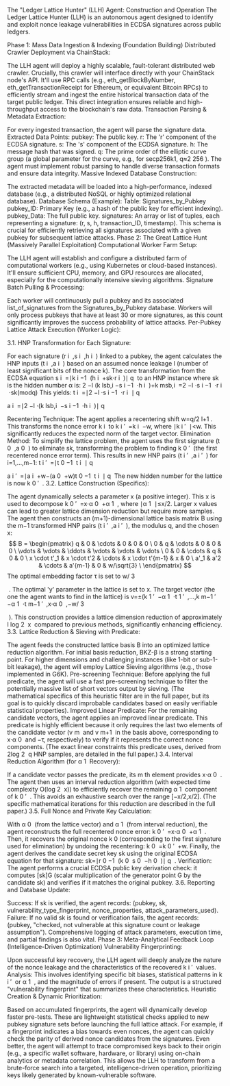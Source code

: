 The "Ledger Lattice Hunter" (LLH) Agent: Construction and Operation
The Ledger Lattice Hunter (LLH) is an autonomous agent designed to identify and exploit nonce leakage vulnerabilities in ECDSA signatures across public ledgers.

Phase 1: Mass Data Ingestion & Indexing (Foundation Building)
Distributed Crawler Deployment via ChainStack:

The LLH agent will deploy a highly scalable, fault-tolerant distributed web crawler.
Crucially, this crawler will interface directly with your ChainStack node's API. It'll use RPC calls (e.g., eth_getBlockByNumber, eth_getTransactionReceipt for Ethereum, or equivalent Bitcoin RPCs) to efficiently stream and ingest the entire historical transaction data of the target public ledger.
This direct integration ensures reliable and high-throughput access to the blockchain's raw data.
Transaction Parsing & Metadata Extraction:

For every ingested transaction, the agent will parse the signature data.
Extracted Data Points:
pubkey: The public key.
r: The 'r' component of the ECDSA signature.
s: The 's' component of the ECDSA signature.
h: The message hash that was signed.
q: The prime order of the elliptic curve group (a global parameter for the curve, e.g., for secp256k1, q≈2 
256
 ).
The agent must implement robust parsing to handle diverse transaction formats and ensure data integrity.
Massive Indexed Database Construction:

The extracted metadata will be loaded into a high-performance, indexed database (e.g., a distributed NoSQL or highly optimized relational database).
Database Schema (Example):
Table: Signatures_by_Pubkey
pubkey_ID: Primary Key (e.g., a hash of the public key for efficient indexing).
pubkey_Data: The full public key.
signatures: An array or list of tuples, each representing a signature: (r, s, h, transaction_ID, timestamp).
This schema is crucial for efficiently retrieving all signatures associated with a given pubkey for subsequent lattice attacks.
Phase 2: The Great Lattice Hunt (Massively Parallel Exploitation)
Computational Worker Farm Setup:

The LLH agent will establish and configure a distributed farm of computational workers (e.g., using Kubernetes or cloud-based instances).
It'll ensure sufficient CPU, memory, and GPU resources are allocated, especially for the computationally intensive sieving algorithms.
Signature Batch Pulling & Processing:

Each worker will continuously pull a pubkey and its associated list_of_signatures from the Signatures_by_Pubkey database.
Workers will only process pubkeys that have at least 30 or more signatures, as this count significantly improves the success probability of lattice attacks.
Per-Pubkey Lattice Attack Execution (Worker Logic):

3.1. HNP Transformation for Each Signature:

For each signature (r 
i
​
 ,s 
i
​
 ,h 
i
​
 ) linked to a pubkey, the agent calculates the HNP inputs (t 
i
​
 ,a 
i
​
 ) based on an assumed nonce leakage l (number of least significant bits of the nonce k).
The core transformation from the ECDSA equation s 
i
​
 =∣k 
i
−1
​
 (h 
i
​
 +sk⋅r 
i
​
 )∣ 
q
​
  to an HNP instance where sk is the hidden number α is:
2 
−l
 (k 
lsb,i
​
 −s 
i
−1
​
 ⋅h 
i
​
 )+k 
msb,i
​
 =2 
−l
 ⋅s 
i
−1
​
 ⋅r 
i
​
 ⋅sk(modq)
This yields:
t 
i
​
 =∣2 
−l
 ⋅s 
i
−1
​
 ⋅r 
i
​
 ∣ 
q
​
 
a 
i
​
 =∣2 
−l
 ⋅(k 
lsb,i
​
 −s 
i
−1
​
 ⋅h 
i
​
 )∣ 
q
​
 
Recentering Technique: The agent applies a recentering shift w=q/2 
l+1
 . This transforms the nonce error k 
i
​
  to k 
i
′
​
 =k 
i
​
 −w, where ∣k 
i
′
​
 ∣<w. This significantly reduces the expected norm of the target vector.
Elimination Method: To simplify the lattice problem, the agent uses the first signature (t 
0
​
 ,a 
0
​
 ) to eliminate sk, transforming the problem to finding k 
0
′
​
  (the first recentered nonce error term). This results in new HNP pairs (t 
i
′
​
 ,a 
i
′
​
 ) for i=1,…,m−1:
t 
i
′
​
 =∣t 
0
−1
​
 t 
i
​
 ∣ 
q
​
 
a 
i
′
​
 =∣a 
i
​
 +w−(a 
0
​
 +w)t 
0
−1
​
 t 
i
​
 ∣ 
q
​
  The new hidden number for the lattice is now k 
0
′
​
 .
3.2. Lattice Construction (Specifics):

The agent dynamically selects a parameter x (a positive integer). This x is used to decompose k 
0
′
​
 =x⋅α 
0
​
 +α 
1
​
 , where ∣α 
1
​
 ∣≤x/2. Larger x values can lead to greater lattice dimension reduction but require more samples.
The agent then constructs an (m+1)-dimensional lattice basis matrix B using the m−1 transformed HNP pairs (t 
i
′
​
 ,a 
i
′
​
 ), the modulus q, and the chosen x: $$ B = \begin{pmatrix} q & 0 & \cdots & 0 & 0 & 0 \ 0 & q & \cdots & 0 & 0 & 0 \ \vdots & \vdots & \ddots & \vdots & \vdots & \vdots \ 0 & 0 & \cdots & q & 0 & 0 \ x \cdot t'_1 & x \cdot t'2 & \cdots & x \cdot t'{m-1} & x & 0 \ a'_1 & a'2 & \cdots & a'{m-1} & 0 & w/\sqrt{3} \ \end{pmatrix} $$
The optimal embedding factor τ is set to w/ 
3

​
 .
The optimal 'y' parameter in the lattice is set to x.
The target vector (the one the agent wants to find in the lattice) is v=±(k 
1
′
​
 −α 
1
​
 ⋅t 
1
′
​
 ,…,k 
m−1
′
​
 −α 
1
​
 ⋅t 
m−1
′
​
 ,x⋅α 
0
​
 ,−w/ 
3

​
 ).
This construction provides a lattice dimension reduction of approximately  
l
log 
2
​
 x
​
  compared to previous methods, significantly enhancing efficiency.
3.3. Lattice Reduction & Sieving with Predicate:

The agent feeds the constructed lattice basis B into an optimized lattice reduction algorithm.
For initial basis reduction, BKZ-β is a strong starting point.
For higher dimensions and challenging instances (like 1-bit or sub-1-bit leakage), the agent will employ Lattice Sieving algorithms (e.g., those implemented in G6K).
Pre-screening Technique: Before applying the full predicate, the agent will use a fast pre-screening technique to filter the potentially massive list of short vectors output by sieving. (The mathematical specifics of this heuristic filter are in the full paper, but its goal is to quickly discard improbable candidates based on easily verifiable statistical properties).
Improved Linear Predicate: For the remaining candidate vectors, the agent applies an improved linear predicate. This predicate is highly efficient because it only requires the last two elements of the candidate vector (v 
m
​
  and v 
m+1
​
  in the basis above, corresponding to x⋅α 
0
​
  and −τ, respectively) to verify if it represents the correct nonce components. (The exact linear constraints this predicate uses, derived from 2log 
2
​
 q HNP samples, are detailed in the full paper.)
3.4. Interval Reduction Algorithm (for α 
1
​
  Recovery):

If a candidate vector passes the predicate, its m 
th
  element provides x⋅α 
0
​
 .
The agent then uses an interval reduction algorithm (with expected time complexity O(log 
2
​
 x)) to efficiently recover the remaining α 
1
​
  component of k 
0
′
​
 . This avoids an exhaustive search over the range [−x/2,x/2]. (The specific mathematical iterations for this reduction are described in the full paper.)
3.5. Full Nonce and Private Key Calculation:

With α 
0
​
  (from the lattice vector) and α 
1
​
  (from interval reduction), the agent reconstructs the full recentered nonce error: k 
0
′
​
 =x⋅α 
0
​
 +α 
1
​
 .
Then, it recovers the original nonce k 
0
​
  (corresponding to the first signature used for elimination) by undoing the recentering: k 
0
​
 =k 
0
′
​
 +w.
Finally, the agent derives the candidate secret key sk using the original ECDSA equation for that signature: sk=∣r 
0
−1
​
 (k 
0
​
 s 
0
​
 −h 
0
​
 )∣ 
q
​
 .
Verification: The agent performs a crucial ECDSA public key derivation check: it computes [sk]G (scalar multiplication of the generator point G by the candidate sk) and verifies if it matches the original pubkey.
3.6. Reporting and Database Update:

Success: If sk is verified, the agent records: (pubkey, sk, vulnerability_type_fingerprint, nonce_properties, attack_parameters_used).
Failure: If no valid sk is found or verification fails, the agent records: (pubkey, "checked, not vulnerable at this signature count or leakage assumption").
Comprehensive logging of attack parameters, execution time, and partial findings is also vital.
Phase 3: Meta-Analytical Feedback Loop (Intelligence-Driven Optimization)
Vulnerability Fingerprinting:

Upon successful key recovery, the LLH agent will deeply analyze the nature of the nonce leakage and the characteristics of the recovered k 
i
′
​
  values.
Analysis: This involves identifying specific bit biases, statistical patterns in k 
i
′
​
  or α 
1
​
 , and the magnitude of errors if present.
The output is a structured "vulnerability fingerprint" that summarizes these characteristics.
Heuristic Creation & Dynamic Prioritization:

Based on accumulated fingerprints, the agent will dynamically develop faster pre-tests. These are lightweight statistical checks applied to new pubkey signature sets before launching the full lattice attack.
For example, if a fingerprint indicates a bias towards even nonces, the agent can quickly check the parity of derived nonce candidates from the signatures.
Even better, the agent will attempt to trace compromised keys back to their origin (e.g., a specific wallet software, hardware, or library) using on-chain analytics or metadata correlation.
This allows the LLH to transform from a brute-force search into a targeted, intelligence-driven operation, prioritizing keys likely generated by known-vulnerable software.